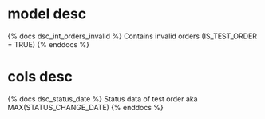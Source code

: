 # model desc

{% docs dsc_int_orders_invalid %}
Contains invalid orders (IS_TEST_ORDER = TRUE)
{% enddocs %}

# cols desc

{% docs dsc_status_date %}
Status data of test order aka MAX(STATUS_CHANGE_DATE)
{% enddocs %}
